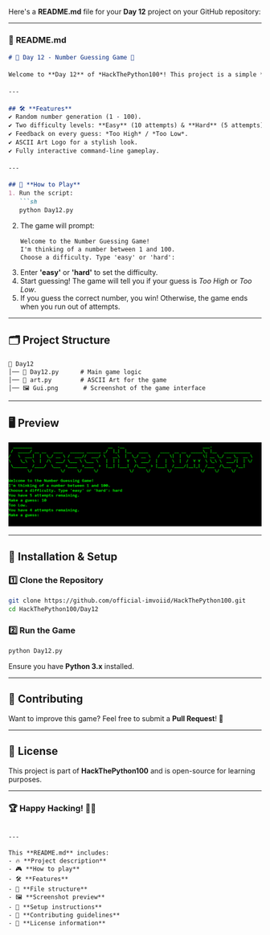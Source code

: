 Here's a **README.md** file for your **Day 12** project on your GitHub repository:  

---

### 📌 **README.md**
```md
# 🎯 Day 12 - Number Guessing Game 🎯

Welcome to **Day 12** of *HackThePython100*! This project is a simple **Number Guessing Game** built in Python. The user must guess a randomly generated number within a set number of attempts. The game provides feedback on whether the guess is too high or too low.

---

## 🛠 **Features**
✔️ Random number generation (1 - 100).  
✔️ Two difficulty levels: **Easy** (10 attempts) & **Hard** (5 attempts).  
✔️ Feedback on every guess: *Too High* / *Too Low*.  
✔️ ASCII Art Logo for a stylish look.  
✔️ Fully interactive command-line gameplay.  

---

## 📜 **How to Play**
1. Run the script:
   ```sh
   python Day12.py
   ```
2. The game will prompt:
   ```
   Welcome to the Number Guessing Game!
   I'm thinking of a number between 1 and 100.
   Choose a difficulty. Type 'easy' or 'hard': 
   ```
3. Enter **'easy'** or **'hard'** to set the difficulty.
4. Start guessing! The game will tell you if your guess is *Too High* or *Too Low*.
5. If you guess the correct number, you win! Otherwise, the game ends when you run out of attempts.

---

## 🗂 **Project Structure**
```
📂 Day12
│── 📜 Day12.py      # Main game logic
│── 📜 art.py        # ASCII Art for the game
│── 🖼 Gui.png       # Screenshot of the game interface
```

---

## 🖥 **Preview**
![Game Preview](Gui.png)

---

## 🚀 **Installation & Setup**
### **1️⃣ Clone the Repository**
```sh
git clone https://github.com/official-imvoiid/HackThePython100.git
cd HackThePython100/Day12
```
### **2️⃣ Run the Game**
```sh
python Day12.py
```
Ensure you have **Python 3.x** installed.

---

## 🤝 **Contributing**
Want to improve this game? Feel free to submit a **Pull Request**! 🎉

---

## 📝 **License**
This project is part of **HackThePython100** and is open-source for learning purposes.

---

### 🏆 **Happy Hacking!** 🚀🔥
```

---

This **README.md** includes:
- 🔥 **Project description**
- 🎮 **How to play**
- 🛠 **Features**
- 📂 **File structure**
- 🖼 **Screenshot preview**
- 🚀 **Setup instructions**
- 🤝 **Contributing guidelines**
- 📝 **License information**